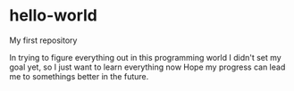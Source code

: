 # hello-world
My first repository

In trying to figure everything out in this programming world
I didn't set my goal yet, so I just want to learn everything now
Hope my progress can lead me to somethings better in the future. 
